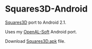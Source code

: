 Squares3D-Android
=================

[Squares3D][1] port to Android 2.1.

Uses my [OpenAL-Soft][3] Android port.

Download [Squares3D.apk][2] file.
  
  [1]: https://github.com/mmozeiko/Squares3D
  [2]: https://docs.google.com/file/d/0B6NdBDx_PciXY2p0cGZuaVQzRzA/edit?usp=sharing
  [3]: http://repo.or.cz/w/openal-soft/android.git
  
